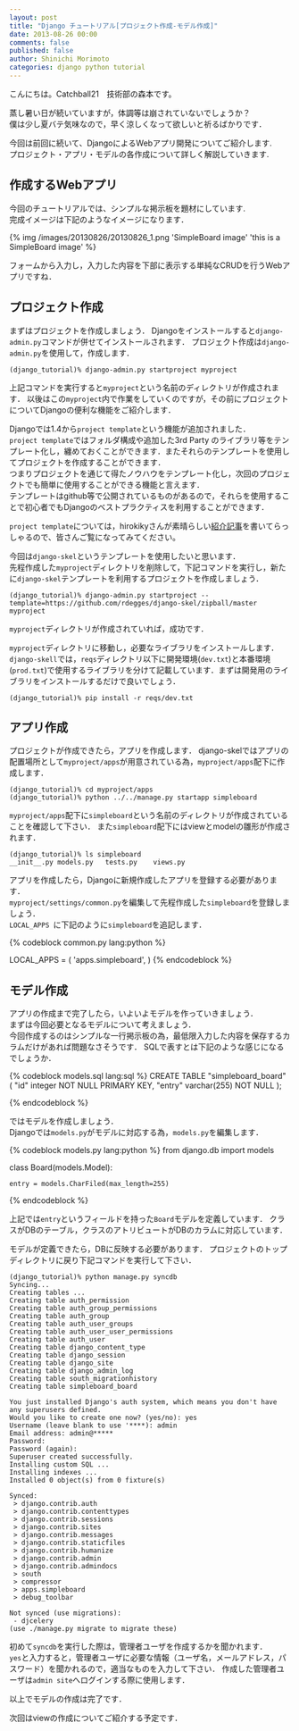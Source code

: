 ```yaml
---
layout: post
title: "Django チュートリアル[プロジェクト作成-モデル作成]"
date: 2013-08-26 00:00
comments: false
published: false
author: Shinichi Morimoto
categories: django python tutorial
---
```


こんにちは。Catchball21　技術部の森本です。

蒸し暑い日が続いていますが，体調等は崩されていないでしょうか？  
僕は少し夏バテ気味なので，早く涼しくなって欲しいと祈るばかりです．

今回は前回に続いて、DjangoによるWebアプリ開発についてご紹介します.  
プロジェクト・アプリ・モデルの各作成について詳しく解説していきます.

## 作成するWebアプリ

今回のチュートリアルでは、シンプルな掲示板を題材にしています.  
完成イメージは下記のようなイメージになります．

{% img /images/20130826/20130826_1.png 'SimpleBoard image' 'this is a SimpleBoard image' %}

フォームから入力し，入力した内容を下部に表示する単純なCRUDを行うWebアプリですね．

## プロジェクト作成

まずはプロジェクトを作成しましょう．
Djangoをインストールすると`django-admin.py`コマンドが併せてインストールされます．
プロジェクト作成は`django-admin.py`を使用して，作成します．

	(django_tutorial)% django-admin.py startproject myproject

上記コマンドを実行すると`myproject`という名前のディレクトリが作成されます．
以後はこの`myproject`内で作業をしていくのですが，その前にプロジェクトについてDjangoの便利な機能をご紹介します．

Djangoでは1.4から`project template`という機能が追加されました．  
`project template`ではフォルダ構成や追加した3rd Party のライブラリ等をテンプレート化し，纏めておくことができます．またそれらのテンプレートを使用してプロジェクトを作成することができます．  
つまりプロジェクトを通じて得たノウハウをテンプレート化し，次回のプロジェクトでも簡単に使用することができる機能と言えます．  
テンプレートはgithub等で公開されているものがあるので，それらを使用することで初心者でもDjangoのベストプラクティスを利用することができます．

`project template`については，hirokikyさんが素晴らしい[紹介記事](http://d.hatena.ne.jp/hirokiky/20120702/1341231182)を書いてらっしゃるので、皆さんご覧になってみてください。

今回は`django-skel`というテンプレートを使用したいと思います．  
先程作成した`myproject`ディレクトリを削除して，下記コマンドを実行し，新たに`django-skel`テンプレートを利用するプロジェクトを作成しましょう．

	(django_tutorial)% django-admin.py startproject --template=https://github.com/rdegges/django-skel/zipball/master myproject

`myproject`ディレクトリが作成されていれば，成功です．

`myproject`ディレクトリに移動し，必要なライブラリをインストールします．`django-skell`では，`reqs`ディレクトリ以下に開発環境(`dev.txt`)と本番環境(`prod.txt`)で使用するライブラリを分けて記載しています．まずは開発用のライブラリをインストールするだけで良いでしょう．

	(django_tutorial)% pip install -r reqs/dev.txt



## アプリ作成

プロジェクトが作成できたら，アプリを作成します．
django-skelではアプリの配置場所として`myproject/apps`が用意されている為，`myproject/apps`配下に作成します．

	(django_tutorial)% cd myproject/apps
	(django_tutorial)% python ../../manage.py startapp simpleboard

`myproject/apps`配下に`simpleboard`という名前のディレクトリが作成されていることを確認して下さい．
また`simpleboard`配下にはviewとmodelの雛形が作成されます．

	(django_tutorial)% ls simpleboard
	__init__.py models.py   tests.py    views.py

アプリを作成したら，Djangoに新規作成したアプリを登録する必要があります．  
`myproject/settings/common.py`を編集して先程作成した`simpleboard`を登録しましょう．  
`LOCAL_APPS `に下記のように`simpleboard`を追記します．  

{% codeblock common.py lang:python %}

LOCAL_APPS = (
    'apps.simpleboard',
)
{% endcodeblock %}


## モデル作成

アプリの作成まで完了したら，いよいよモデルを作っていきましょう．  
まずは今回必要となるモデルについて考えましょう．  
今回作成するのはシンプルな一行掲示板の為，最低限入力した内容を保存するカラムだけがあれば問題なさそうです．
SQLで表すとは下記のような感じになるでしょうか．

{% codeblock models.sql lang:sql %}
CREATE TABLE "simpleboard_board" (
   "id" integer NOT NULL PRIMARY KEY,
   "entry" varchar(255) NOT NULL
);

{% endcodeblock %}  

ではモデルを作成しましょう．  
Djangoでは`models.py`がモデルに対応する為，`models.py`を編集します．

{% codeblock models.py lang:python %}
from django.db import models


class Board(models.Model):

	entry = models.CharFiled(max_length=255)


{% endcodeblock %}

上記では`entry`というフィールドを持った`Board`モデルを定義しています．
クラスがDBのテーブル，クラスのアトリビュートがDBのカラムに対応しています．

モデルが定義できたら，DBに反映する必要があります．
プロジェクトのトップディレクトリに戻り下記コマンドを実行して下さい．

	(django_tutorial)% python manage.py syncdb
	Syncing...
	Creating tables ...
	Creating table auth_permission
	Creating table auth_group_permissions
	Creating table auth_group
	Creating table auth_user_groups
	Creating table auth_user_user_permissions
	Creating table auth_user
	Creating table django_content_type
	Creating table django_session
	Creating table django_site
	Creating table django_admin_log
	Creating table south_migrationhistory
	Creating table simpleboard_board

	You just installed Django's auth system, which means you don't have any superusers defined.
	Would you like to create one now? (yes/no): yes
	Username (leave blank to use '****): admin
	Email address: admin@*****
	Password:
	Password (again):
	Superuser created successfully.
	Installing custom SQL ...
	Installing indexes ...
	Installed 0 object(s) from 0 fixture(s)

	Synced:
	 > django.contrib.auth
	 > django.contrib.contenttypes
	 > django.contrib.sessions
	 > django.contrib.sites
	 > django.contrib.messages
	 > django.contrib.staticfiles
	 > django.contrib.humanize
	 > django.contrib.admin
	 > django.contrib.admindocs
	 > south
	 > compressor
	 > apps.simpleboard
	 > debug_toolbar

	Not synced (use migrations):
	 - djcelery
	(use ./manage.py migrate to migrate these)

初めて`syncdb`を実行した際は，管理者ユーザを作成するかを聞かれます．  
`yes`と入力すると，管理者ユーザに必要な情報（ユーザ名，メールアドレス，パスワード）を聞かれるので，適当なものを入力して下さい．
作成した管理者ユーザは`admin site`へログインする際に使用します．

以上でモデルの作成は完了です．

次回はviewの作成についてご紹介する予定です．